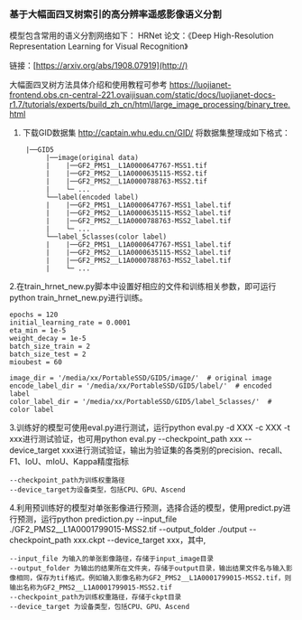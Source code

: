 ### 基于大幅面四叉树索引的高分辨率遥感影像语义分割

模型包含常用的语义分割网络如下：
HRNet
论文：《Deep High-Resolution Representation Learning for Visual Recognition》

链接：[https://arxiv.org/abs/1908.07919](http://)

大幅面四叉树方法具体介绍和使用教程可参考 https://luojianet-frontend.obs.cn-central-221.ovaijisuan.com/static/docs/luojianet-docs-r1.7/tutorials/experts/build_zh_cn/html/large_image_processing/binary_tree.html

1. 下载GID数据集
http://captain.whu.edu.cn/GID/
将数据集整理成如下格式：

```
    |──GID5 			
         |──image(original data)
         |    |──GF2_PMS1__L1A0000647767-MSS1.tif
         |    |──GF2_PMS2__L1A0000635115-MSS2.tif
         |    |──GF2_PMS2__L1A0000788763-MSS2.tif
         |    └─ ...
         └──label(encoded label)
         |    |──GF2_PMS1__L1A0000647767-MSS1_label.tif
         |    |──GF2_PMS2__L1A0000635115-MSS2_label.tif
         |    |──GF2_PMS2__L1A0000788763-MSS2_label.tif    
         |    └─ ...
         └──label_5classes(color label)
         |    |──GF2_PMS1__L1A0000647767-MSS1_label.tif
         |    |──GF2_PMS2__L1A0000635115-MSS2_label.tif
         |    |──GF2_PMS2__L1A0000788763-MSS2_label.tif    
         |    └─ ...
```

2.在train_hrnet_new.py脚本中设置好相应的文件和训练相关参数，即可运行python train_hrnet_new.py进行训练。

```
epochs = 120
initial_learning_rate = 0.0001
eta_min = 1e-5
weight_decay = 1e-5
batch_size_train = 2
batch_size_test = 2
mioubest = 60

image_dir = '/media/xx/PortableSSD/GID5/image/'  # original image
encode_label_dir = '/media/xx/PortableSSD/GID5/label/'  # encoded label
color_label_dir = '/media/xx/PortableSSD/GID5/label_5classes/'  # color label
```

3.训练好的模型可使用eval.py进行测试，运行python eval.py -d XXX -c XXX -t xxx进行测试验证，也可用python eval.py --checkpoint_path xxx --device_target xxx进行测试验证，输出为验证集的各类别的precision、recall、F1、IoU、mIoU、Kappa精度指标

```
--checkpoint_path为训练权重路径
--device_target为设备类型，包括CPU、GPU、Ascend
```

4.利用预训练好的模型对单张影像进行预测，选择合适的模型，使用predict.py进行预测，运行python prediction.py --input_file ./GF2_PMS2__L1A0001799015-MSS2.tif --output_folder ./output --checkpoint_path xxx.ckpt --device_target xxx，其中,

```
--input_file 为输入的单张影像路径，存储于input_image目录
--output_folder 为输出的结果所在文件夹，存储于output目录，输出结果文件名与输入影像相同，保存为tif格式。例如输入影像名称为GF2_PMS2__L1A0001799015-MSS2.tif，则输出名称为GF2_PMS2__L1A0001799015-MSS2.tif
--checkpoint_path为训练权重路径，存储于ckpt目录
--device_target 为设备类型，包括CPU、GPU、Ascend
```
